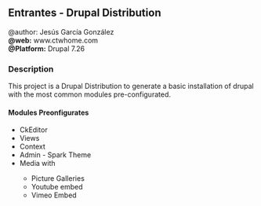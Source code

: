 <h2>Entrantes - Drupal Distribution</h2>


<p>@author: Jesús García González <br>
<strong>@web:</strong> www.ctwhome.com<br>
<strong>@Platform:</strong> Drupal 7.26 </p>

<h3>Description</h3>

<p>This project is a Drupal Distribution to generate a basic installation of drupal with the most common modules pre-configurated. </p>
<h4>Modules Preonfigurates</h4>
<ul>
	<li>CkEditor</li>
	<li>Views</li>
	<li>Context</li>
	<li>Admin - Spark Theme</li>
	<li>Media with</li>
	<ul>
		<li>Picture Galleries</li>
		<li>Youtube embed</li>
		<li>Vimeo Embed</li>
	</ul>
</ul>
